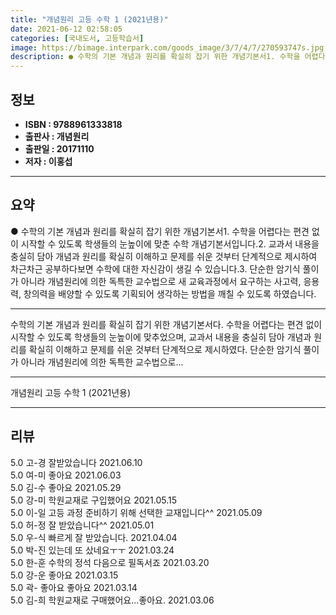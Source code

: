 ```yaml
---
title: "개념원리 고등 수학 1 (2021년용)"
date: 2021-06-12 02:58:05
categories: [국내도서, 고등학습서]
image: https://bimage.interpark.com/goods_image/3/7/4/7/270593747s.jpg
description: ● 수학의 기본 개념과 원리를 확실히 잡기 위한 개념기본서1. 수학을 어렵다는 편견 없이 시작할 수 있도록 학생들의 눈높이에 맞춘 수학 개념기본서입니다.2. 교과서 내용을 충실히 담아 개념과 원리를 확실히 이해하고 문제를 쉬운 것부터 단계적으로 제시하여 차근차근 공부하다보면 수학에 대
---
```


## **정보**

- **ISBN : 9788961333818**
- **출판사 : 개념원리**
- **출판일 : 20171110**
- **저자 : 이홍섭**

------



## **요약**

●  수학의 기본 개념과 원리를 확실히 잡기 위한 개념기본서1. 수학을 어렵다는 편견 없이 시작할 수 있도록 학생들의 눈높이에 맞춘 수학 개념기본서입니다.2. 교과서 내용을 충실히 담아 개념과 원리를 확실히 이해하고 문제를 쉬운 것부터 단계적으로 제시하여 차근차근 공부하다보면 수학에 대한 자신감이 생길 수 있습니다.3. 단순한 암기식 풀이가 아니라 개념원리에 의한 독특한 교수법으로 새 교육과정에서 요구하는 사고력, 응용력, 창의력을 배양할 수 있도록 기획되어 생각하는 방법을 깨칠 수 있도록 하였습니다.

------

수학의 기본 개념과 원리를 확실히 잡기 위한 개념기본서다. 수학을 어렵다는 편견 없이 시작할 수 있도록 학생들의 눈높이에 맞추었으며, 교과서 내용을 충실히 담아 개념과 원리를 확실히 이해하고 문제를 쉬운 것부터 단계적으로 제시하였다. 단순한 암기식 풀이가 아니라 개념원리에 의한 독특한 교수법으로... 

------


개념원리 고등 수학 1 (2021년용) 

------


## **리뷰** 

5.0 고-경 잘받았습니다 2021.06.10 <br/>5.0 여-미 좋아요 2021.06.03 <br/>5.0 김-수 좋아요 2021.05.29 <br/>5.0 강-미 학원교재로 구입했어요  2021.05.15 <br/>5.0 이-일 고등 과정 준비하기 위해 선택한 교재입니다^^ 2021.05.09 <br/>5.0 허-정 잘 받았습니다^^ 2021.05.01 <br/>5.0 우-식 빠르게 잘 받았습니다. 2021.04.04 <br/>5.0 박-진 있는데 또 샀네요ㅜㅜ 2021.03.24 <br/>5.0 한-훈 수학의 정석 다음으로 필독서죠 2021.03.20 <br/>5.0 강-운 좋아요 2021.03.15 <br/>5.0 곽- 좋아요 좋아요  2021.03.14 <br/>5.0 김-희 학원교재로 구매했어요...좋아요. 2021.03.06 <br/>